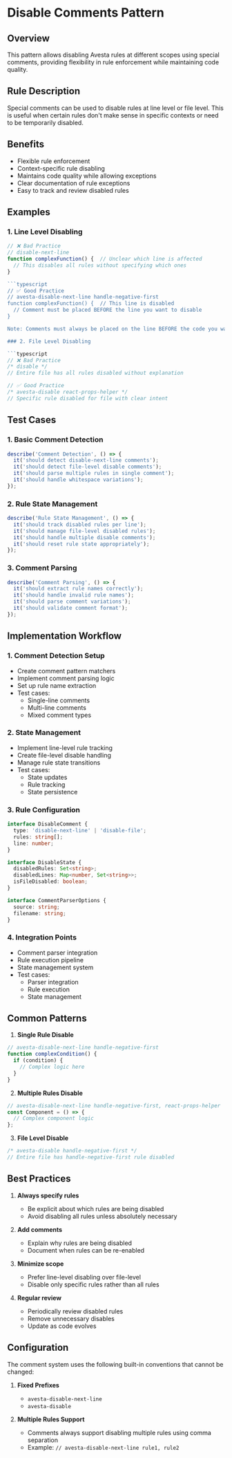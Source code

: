 # Disable Comments Pattern

## Overview

This pattern allows disabling Avesta rules at different scopes using special comments, providing flexibility in rule enforcement while maintaining code quality.

## Rule Description

Special comments can be used to disable rules at line level or file level. This is useful when certain rules don't make sense in specific contexts or need to be temporarily disabled.

## Benefits

- Flexible rule enforcement
- Context-specific rule disabling
- Maintains code quality while allowing exceptions
- Clear documentation of rule exceptions
- Easy to track and review disabled rules

## Examples

### 1. Line Level Disabling

````typescript
// ❌ Bad Practice
// disable-next-line
function complexFunction() {  // Unclear which line is affected
  // This disables all rules without specifying which ones
}

```typescript
// ✅ Good Practice
// avesta-disable-next-line handle-negative-first
function complexFunction() {  // This line is disabled
  // Comment must be placed BEFORE the line you want to disable
}

Note: Comments must always be placed on the line BEFORE the code you want to disable.

### 2. File Level Disabling

```typescript
// ❌ Bad Practice
/* disable */
// Entire file has all rules disabled without explanation

// ✅ Good Practice
/* avesta-disable react-props-helper */
// Specific rule disabled for file with clear intent
````

## Test Cases

### 1. Basic Comment Detection

```typescript
describe('Comment Detection', () => {
  it('should detect disable-next-line comments');
  it('should detect file-level disable comments');
  it('should parse multiple rules in single comment');
  it('should handle whitespace variations');
});
```

### 2. Rule State Management

```typescript
describe('Rule State Management', () => {
  it('should track disabled rules per line');
  it('should manage file-level disabled rules');
  it('should handle multiple disable comments');
  it('should reset rule state appropriately');
});
```

### 3. Comment Parsing

```typescript
describe('Comment Parsing', () => {
  it('should extract rule names correctly');
  it('should handle invalid rule names');
  it('should parse comment variations');
  it('should validate comment format');
});
```

## Implementation Workflow

### 1. Comment Detection Setup

- Create comment pattern matchers
- Implement comment parsing logic
- Set up rule name extraction
- Test cases:
  - Single-line comments
  - Multi-line comments
  - Mixed comment types

### 2. State Management

- Implement line-level rule tracking
- Create file-level disable handling
- Manage rule state transitions
- Test cases:
  - State updates
  - Rule tracking
  - State persistence

### 3. Rule Configuration

```typescript
interface DisableComment {
  type: 'disable-next-line' | 'disable-file';
  rules: string[];
  line: number;
}

interface DisableState {
  disabledRules: Set<string>;
  disabledLines: Map<number, Set<string>>;
  isFileDisabled: boolean;
}

interface CommentParserOptions {
  source: string;
  filename: string;
}
```

### 4. Integration Points

- Comment parser integration
- Rule execution pipeline
- State management system
- Test cases:
  - Parser integration
  - Rule execution
  - State management

## Common Patterns

1. **Single Rule Disable**

```typescript
// avesta-disable-next-line handle-negative-first
function complexCondition() {
  if (condition) {
    // Complex logic here
  }
}
```

2. **Multiple Rules Disable**

```typescript
// avesta-disable-next-line handle-negative-first, react-props-helper
const Component = () => {
  // Complex component logic
};
```

3. **File Level Disable**

```typescript
/* avesta-disable handle-negative-first */
// Entire file has handle-negative-first rule disabled
```

## Best Practices

1. **Always specify rules**

   - Be explicit about which rules are being disabled
   - Avoid disabling all rules unless absolutely necessary

2. **Add comments**

   - Explain why rules are being disabled
   - Document when rules can be re-enabled

3. **Minimize scope**

   - Prefer line-level disabling over file-level
   - Disable only specific rules rather than all rules

4. **Regular review**
   - Periodically review disabled rules
   - Remove unnecessary disables
   - Update as code evolves

## Configuration

The comment system uses the following built-in conventions that cannot be changed:

1. **Fixed Prefixes**

   - `avesta-disable-next-line`
   - `avesta-disable`

2. **Multiple Rules Support**
   - Comments always support disabling multiple rules using comma separation
   - Example: `// avesta-disable-next-line rule1, rule2`

